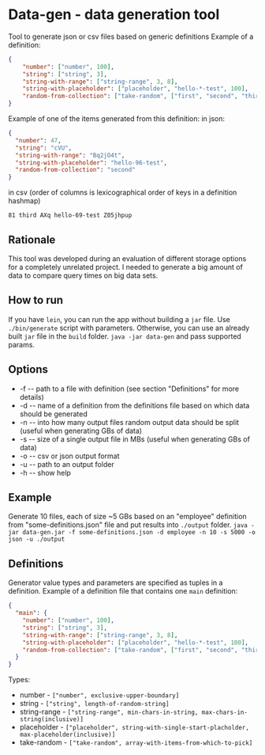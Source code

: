 # Data-gen - data generation tool
Tool to generate json or csv files based on generic definitions
Example of a definition:
```json
{
	"number": ["number", 100],
	"string": ["string", 3],
	"string-with-range": ["string-range", 3, 8],
	"string-with-placeholder": ["placeholder", "hello-*-test", 100],
	"random-from-collection": ["take-random", ["first", "second", "third", "fourth"]]
}
```
Example of one of the items generated from this definition:
in json:
```json
{
  "number": 47,
  "string": "cVU",
  "string-with-range": "Bq2jO4t",
  "string-with-placeholder": "hello-96-test",
  "random-from-collection": "second"
}
```
in csv (order of columns is lexicographical order of keys in a definition hashmap)
```
81 third AXq hello-69-test Z05jhpup
```

## Rationale
This tool was developed during an evaluation of different storage options for a completely unrelated project. I needed to generate a big amount of data to compare query times on big data sets.

## How to run
If you have `lein`, you can run the app without building a `jar` file. Use `./bin/generate` script with parameters.
Otherwise, you can use an already built `jar` file in the `build` folder.
`java -jar data-gen` and pass supported params.

## Options
* -f -- path to a file with definition (see section "Definitions" for more details)
* -d -- name of a definition from the definitions file based on which data should be generated
* -n -- into how many output files random output data should be split (useful when generating GBs of data)
* -s -- size of a single output file in MBs (useful when generating GBs of data)
* -o -- csv or json output format
* -u -- path to an output folder
* -h -- show help

## Example
Generate 10 files, each of size ~5 GBs based on an "employee" definition from "some-definitions.json" file and put results into `./output` folder.
`java -jar data-gen.jar -f some-definitions.json -d employee -n 10 -s 5000 -o json -u ./output`

## Definitions
Generator value types and parameters are specified as tuples in a definition.
Example of a definition file that contains one `main` definition:
```json
{
  "main": {
    "number": ["number", 100],
    "string": ["string", 3],
    "string-with-range": ["string-range", 3, 8],
    "string-with-placeholder": ["placeholder", "hello-*-test", 100],
    "random-from-collection": ["take-random", ["first", "second", "third", "fourth"]]
  }
}
```

Types:

* number - `["number", exclusive-upper-boundary]`
* string - `["string", length-of-random-string]`
* string-range - `["string-range", min-chars-in-string, max-chars-in-string(inclusive)]`
* placeholder - `["placeholder", string-with-single-start-placholder, max-placeholder(inclusive)]`
* take-random - `["take-random", array-with-items-from-which-to-pick]`
